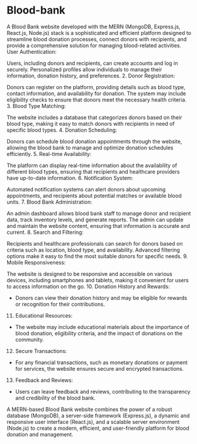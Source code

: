 # Blood-bank
A Blood Bank website developed with the MERN (MongoDB, Express.js, React.js, Node.js) stack is a sophisticated and efficient platform designed to streamline blood donation processes, connect donors with recipients, and provide a comprehensive solution for managing blood-related activities. 
 User Authentication:

Users, including donors and recipients, can create accounts and log in securely.
Personalized profiles allow individuals to manage their information, donation history, and preferences.
2. Donor Registration:

Donors can register on the platform, providing details such as blood type, contact information, and availability for donation.
The system may include eligibility checks to ensure that donors meet the necessary health criteria.
3. Blood Type Matching:

The website includes a database that categorizes donors based on their blood type, making it easy to match donors with recipients in need of specific blood types.
4. Donation Scheduling:

Donors can schedule blood donation appointments through the website, allowing the blood bank to manage and optimize donation schedules efficiently.
5. Real-time Availability:

The platform can display real-time information about the availability of different blood types, ensuring that recipients and healthcare providers have up-to-date information.
6. Notification System:

Automated notification systems can alert donors about upcoming appointments, and recipients about potential matches or available blood units.
7. Blood Bank Administration:

An admin dashboard allows blood bank staff to manage donor and recipient data, track inventory levels, and generate reports.
The admin can update and maintain the website content, ensuring that information is accurate and current.
8. Search and Filtering:

Recipients and healthcare professionals can search for donors based on criteria such as location, blood type, and availability.
Advanced filtering options make it easy to find the most suitable donors for specific needs.
9. Mobile Responsiveness:

The website is designed to be responsive and accessible on various devices, including smartphones and tablets, making it convenient for users to access information on the go.
10. Donation History and Rewards:
- Donors can view their donation history and may be eligible for rewards or recognition for their contributions.

11. Educational Resources:
- The website may include educational materials about the importance of blood donation, eligibility criteria, and the impact of donations on the community.

12. Secure Transactions:
- For any financial transactions, such as monetary donations or payment for services, the website ensures secure and encrypted transactions.

13. Feedback and Reviews:
- Users can leave feedback and reviews, contributing to the transparency and credibility of the blood bank.

A MERN-based Blood Bank website combines the power of a robust database (MongoDB), a server-side framework (Express.js), a dynamic and responsive user interface (React.js), and a scalable server environment (Node.js) to create a modern, efficient, and user-friendly platform for blood donation and management.





